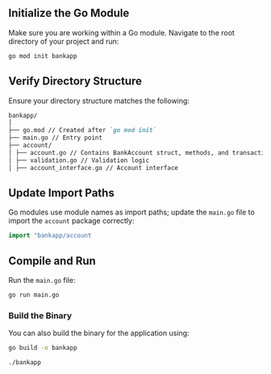 ## Initialize the Go Module

Make sure you are working within a Go module. Navigate to the root directory of your project and run:

```sh
go mod init bankapp
```

## Verify Directory Structure

Ensure your directory structure matches the following:

```md
bankapp/
│
├── go.mod // Created after `go mod init`
├── main.go // Entry point
├── account/
│ ├── account.go // Contains BankAccount struct, methods, and transactions
│ ├── validation.go // Validation logic
│ ├── account_interface.go // Account interface
```

## Update Import Paths

Go modules use module names as import paths; update the `main.go` file to import the `account` package correctly:

```go
import "bankapp/account
```

## Compile and Run

Run the `main.go` file:

```sh
go run main.go
```

### Build the Binary

You can also build the binary for the application using:

```sh
go build -o bankapp

./bankapp
```

